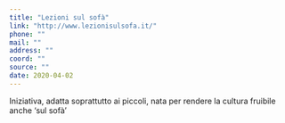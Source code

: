 ```yaml
---
title: "Lezioni sul sofà"
link: "http://www.lezionisulsofa.it/"
phone: ""
mail: ""
address: ""
coord: ""
source: ""
date: 2020-04-02
---
```


Iniziativa, adatta soprattutto ai piccoli, nata per rendere la cultura fruibile anche ‘sul sofà’
